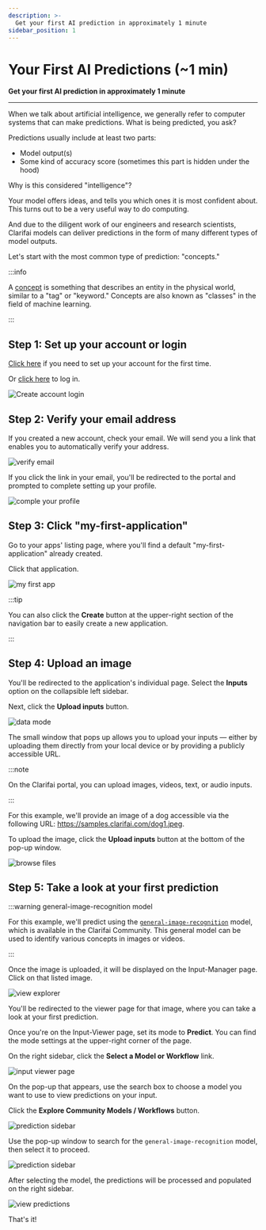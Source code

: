 ```yaml
---
description: >-
  Get your first AI prediction in approximately 1 minute
sidebar_position: 1
---
```


# Your First AI Predictions (~1 min)

**Get your first AI prediction in approximately 1 minute**
<hr />

When we talk about artificial intelligence, we generally refer to computer systems that can make predictions. What is being predicted, you ask?

Predictions usually include at least two parts:

* Model output(s)
* Some kind of accuracy score (sometimes this part is hidden under the hood)

Why is this considered "intelligence"?

Your model offers ideas, and tells you which ones it is most confident about. This turns out to be a very useful way to do computing.

And due to the diligent work of our engineers and research scientists, Clarifai models can deliver predictions in the form of many different types of model outputs.

Let's start with the most common type of prediction: "concepts."

:::info

A [concept](https://docs.clarifai.com/clarifai-basics/glossary#concept) is something that describes an entity in the physical world, similar to a "tag" or "keyword." Concepts are also known as "classes" in the field of machine learning.

:::

## Step 1: Set up your account or login

[Click here](https://clarifai.com/signup) if you need to set up your account for the first time. 

Or [click here](https://clarifai.com/login) to log in.‌

![Create account login](/img/create_acct_login.png)

## Step 2: Verify your email address

If you created a new account, check your email. We will send you a link that enables you to automatically verify your address.‌

![verify email](/img/verify_email.png)

If you click the link in your email, you'll be redirected to the portal and prompted to complete setting up your profile. 

![comple your profile](/img/complete_your_profile.png)

## Step 3: Click "my-first-application"

Go to your apps' listing page, where you'll find a default "my-first-application" already created. 

Click that application. 

![my first app](/img/click_my_first_app.png)

:::tip

You can also click the **Create** button at the upper-right section of the navigation bar to easily create a new application.

:::

## Step 4: Upload an image

You'll be redirected to the application's individual page. Select the **Inputs** option on the collapsible left sidebar. 

Next, click the **Upload inputs** button.

![data mode](/img/data_mode.png)

The small window that pops up allows you to upload your inputs — either by uploading them directly from your local device or by providing a publicly accessible URL. 

:::note

On the Clarifai portal, you can upload images, videos, text, or audio inputs.

:::

For this example, we'll provide an image of a dog accessible via the following URL: https://samples.clarifai.com/dog1.jpeg. 

To upload the image, click the **Upload inputs** button at the bottom of the pop-up window.

![browse files](/img/browse_files.png)

## Step 5: Take a look at your first prediction

:::warning general-image-recognition model

For this example, we'll predict using the [`general-image-recognition`](https://clarifai.com/clarifai/main/models/general-image-recognition) model, which is available in the Clarifai Community. This general model can be used to identify various concepts in images or videos. 

:::

Once the image is uploaded, it will be displayed on the Input-Manager page. Click on that listed image.

![view explorer](/img/view-explorer.png)

You'll be redirected to the viewer page for that image, where you can take a look at your first prediction.

Once you're on the Input-Viewer page, set its mode to **Predict**. You can find the mode settings at the upper-right corner of the page. 

On the right sidebar, click the **Select a Model or Workflow** link.

![input viewer page](/img/select_model_or_workflow.png)

On the pop-up that appears, use the search box to choose a model you want to use to view predictions on your input. 

Click the **Explore Community Models / Workflows** button. 

![prediction sidebar](/img/prediction_sidebar.png)

Use the pop-up window to search for the `general-image-recognition` model, then select it to proceed.

![prediction sidebar](/img/prediction_sidebar-1.png)

After selecting the model, the predictions will be processed and populated on the right sidebar.

![view predictions](/img/view-predictions.png)

That's it!